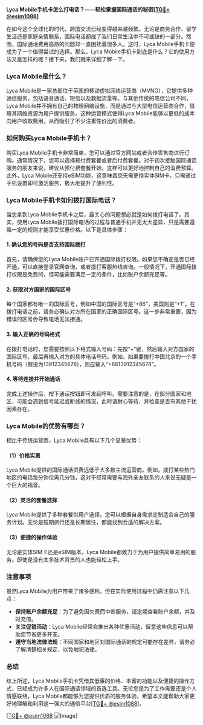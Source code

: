 **Lyca Mobile手机卡怎么打电话？——轻松掌握国际通话的秘密[[TG💪+ @esim1088](https://t.me/s/esim1088)]**

在如今这个全球化的时代，跨国交流已经变得越来越频繁。无论是商务合作、留学生活还是家庭亲情联系，国际电话都成了我们日常生活中不可或缺的一部分。然而，国际通话费用高昂的问题却一直困扰着很多人。这时，Lyca Mobile手机卡便成为了一个值得尝试的选择。那么，Lyca Mobile手机卡到底是什么？它的使用方法又是怎样的呢？接下来，我们就来详细了解一下。

### Lyca Mobile是什么？

Lyca Mobile是一家总部位于英国的移动虚拟网络运营商（MVNO），它提供多种通信服务，包括语音通话、短信以及数据流量等。与其他传统的电信公司不同，Lyca Mobile并不拥有自己的物理网络设施，而是通过与大型电信运营商合作，借用其网络资源为用户提供服务。这种运营模式使得Lyca Mobile能够以更低的成本向用户收取费用，从而吸引了不少注重性价比的消费者。

### 如何购买Lyca Mobile手机卡？

购买Lyca Mobile手机卡非常简单，您可以通过官方网站或者合作零售商进行订购。通常情况下，您可以选择预付费套餐或者后付费套餐。对于初次接触国际通话服务的朋友来说，建议从预付费套餐开始，这样可以更好地控制自己的消费预算。此外，Lyca Mobile还支持eSIM功能，这意味着您无需更换实体SIM卡，只需通过手机设置即可激活服务，极大地提升了便利性。

### Lyca Mobile手机卡如何拨打国际电话？

当您拿到Lyca Mobile手机卡之后，最关心的问题想必就是如何拨打电话了。其实，使用Lyca Mobile拨打国际电话的过程与普通手机并无太大差异，只是需要遵循一定的规则才能享受优惠价格。以下是具体步骤：

#### 1. 确认您的号码是否支持国际拨打

首先，请确保您的Lyca Mobile账户已开通国际拨打权限。如果您不确定是否已经开通，可以直接登录官网查询，或者拨打客服热线咨询。一般情况下，开通国际拨打权限是免费的，但可能需要满足一定的条件，比如账户余额充足等。

#### 2. 获取对方国家的国际区号

每个国家都有唯一的国际区号，例如中国的国际区号是“+86”，美国则是“+1”。在拨打电话之前，请务必确认对方所在国家的正确国际区号。这一步非常重要，因为错误的区号会导致电话无法接通。

#### 3. 输入正确的号码格式

在拨打电话时，您需要按照以下格式输入号码：先按“+”键，然后输入对方国家的国际区号，最后再输入对方的具体电话号码。例如，如果要拨打中国北京的一个手机号码（假设为13912345678），则应输入“+8613912345678”。

#### 4. 等待连接并开始通话

完成上述操作后，按下通话按钮即可发起呼叫。需要注意的是，在部分国家和地区，可能会遇到信号延迟或断线的情况，此时请耐心等待，并检查是否有其他干扰因素存在。

### Lyca Mobile的优势有哪些？

相比于传统运营商，Lyca Mobile具有以下几个显著优势：

#### （1）价格实惠

Lyca Mobile提供的国际通话资费远低于大多数主流运营商。例如，拨打某些热门地区的电话每分钟仅需几分钱，这对于经常需要与海外亲友联系的人来说无疑是一个巨大的福音。

#### （2）灵活的套餐选择

Lyca Mobile提供了多种套餐供用户选择，您可以根据自身需求定制适合自己的服务计划。无论是短期旅行还是长期居住，都能找到合适的解决方案。

#### （3）便捷的操作体验

无论是实体SIM卡还是eSIM版本，Lyca Mobile都致力于为用户提供简单易用的服务。即使是没有太多技术背景的人也能轻松上手。

### 注意事项

虽然Lyca Mobile为用户带来了诸多便利，但在实际使用过程中仍需注意以下几点：

- **保持账户余额充足**：为了避免因欠费而中断服务，请定期查看账户余额，并及时充值。
- **关注促销活动**：Lyca Mobile经常会推出各种优惠活动，留意这些信息可以帮助您节省更多开支。
- **遵守当地法律法规**：不同国家和地区对国际通话的规定可能存在差异，请务必了解清楚相关规定，以免触犯法律。

### 总结

综上所述，Lyca Mobile手机卡凭借其低廉的价格、丰富的功能以及便捷的操作方式，已经成为许多人在国际通话领域的首选工具。无论您是为了工作需要还是个人情感联络，Lyca Mobile都能够为您提供优质的服务体验。希望本文能帮助大家更好地理解和利用这一强大的通信平台[[TG💪+ @esim1088](https://t.me/s/esim1088)]。

[[TG💪+ @esim1088](https://t.me/s/esim1088) ![Image](https://i.postimg.cc/4NQfJmqS/Snipaste-2025-05-13-00-14-12.png)]